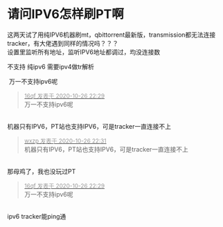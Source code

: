 # 请问IPV6怎样刷PT啊


这两天试了用纯IPV6机器刷mt，qbittorrent最新版，transmission都无法连接tracker，有大佬遇到同样的情况吗？？？<br />
设置里监听所有地址，监听IPV6地址都调过，均没连接数

不支持 纯ipv6 需要ipv4做tr解析

<img src="static/image/smiley/default/lol.gif" smilieid="12" border="0" alt="" /> 万一不支持ipv6呢

<div class="quote"><blockquote><font size="2"><a href="https://www.hostloc.com/forum.php?mod=redirect&amp;goto=findpost&amp;pid=9356438&amp;ptid=758766" target="_blank"><font color="#999999">16qf 发表于 2020-10-26 22:29</font></a></font><br />
万一不支持ipv6呢</blockquote></div><br />
机器只有IPV6，PT站也支持IPV6，可是tracker一直连接不上

<div class="quote"><blockquote><font size="2"><a href="https://www.hostloc.com/forum.php?mod=redirect&amp;goto=findpost&amp;pid=9356450&amp;ptid=758766" target="_blank"><font color="#999999">wxzp 发表于 2020-10-26 22:31</font></a></font><br />
机器只有IPV6，PT站也支持IPV6，可是tracker一直连接不上</blockquote></div><br />
<img src="static/image/smiley/default/lol.gif" smilieid="12" border="0" alt="" />那母鸡了，我也没玩过PT

<div class="quote"><blockquote><font size="2"><a href="https://www.hostloc.com/forum.php?mod=redirect&amp;goto=findpost&amp;pid=9356438&amp;ptid=758766" target="_blank"><font color="#999999">16qf 发表于 2020-10-26 22:29</font></a></font><br />
万一不支持ipv6呢</blockquote></div><br />
ipv6 tracker能ping通
